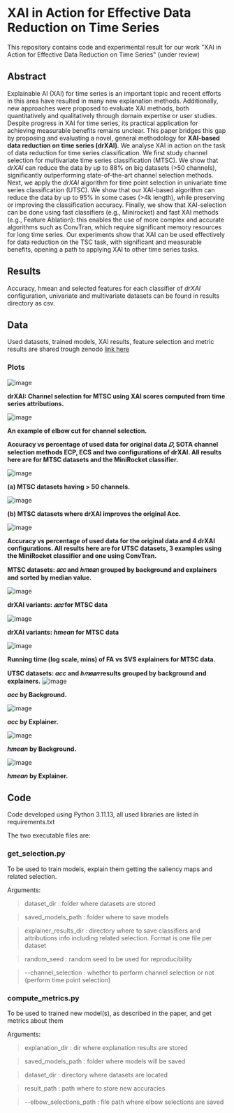 # XAI in Action for Effective Data Reduction on Time Series

This repository contains code and experimental result for our work "XAI in Action for Effective Data Reduction on Time Series"
(under review) 

## Abstract 

Explainable AI (XAI) for time series is an important topic and recent efforts in this area have resulted in many new 
explanation methods. Additionally, new approaches were proposed to evaluate XAI methods, both quantitatively and 
qualitatively through domain expertise or user studies.
Despite progress in XAI for time series, its practical application for achieving measurable benefits remains unclear.
This paper bridges this gap by proposing and evaluating a novel, general methodology for
**XAI-based data reduction on time series (drXAI)**. We analyse XAI in action on the task of data reduction for time 
series classification. We first study channel selection for multivariate time series classification (MTSC). We show that
*drXAI* can reduce the data by up to 88\% on big datasets (>50 channels), significantly outperforming state-of-the-art
channel selection methods. Next, we apply the *drXAI* algorithm for time point selection in univariate time series 
classification (UTSC). We show that our XAI-based algorithm can reduce the data by up to 95\% in some cases (>4k length),
while preserving or improving the classification accuracy. Finally, we show that XAI-selection can be done using fast 
classifiers (e.g., Minirocket) and fast XAI methods (e.g., Feature Ablation): this enables the use of more complex and 
accurate algorithms such as ConvTran, which require significant memory resources for long time series.
Our experiments show that XAI can be used effectively for data reduction on the TSC task, with significant and 
measurable benefits, opening a path to applying XAI to other time series tasks.

## Results

Accuracy, hmean and selected features for each classifier of *drXAI* configuration, univariate and multivariate datasets 
can be found in results directory as csv.

## Data
Used datasets, trained models, XAI results, feature selection and metric results are shared trough zenodo
[link here](https://zenodo.org/records/16982285?preview=1&token=eyJhbGciOiJIUzUxMiJ9.eyJpZCI6IjRkMTdlZDdlLTM2ZjItNDY2Yy05OTRkLWZlOWZhOGU2ZWQ1MCIsImRhdGEiOnt9LCJyYW5kb20iOiJlMDg5ZTdhYjA5YWQwNmQ3NWFiMjRhZDllZTJjNTFjNSJ9.OlytUbb0ggcSjCiKQEOJlYbbH8rtH02bWPTEyGU3Hn5dX3sO_BE5wVRK7Xf-hJIviLYHYa6DfkJMJIw2IcFojQ)

### Plots 

![image](https://github.com/davide-serramazza/drXAI-CIKM2025/blob/main/plots/channel_selection_diagram.png)

**drXAI: Channel selection for MTSC using XAI scores computed from time series attributions.**

![image](https://github.com/davide-serramazza/drXAI-CIKM2025/blob/main/plots/elbow_cut.png)

**An example of elbow cut for channel selection.** <br>


**Accuracy vs percentage of used data for original data *𝐷*, SOTA channel selection methods ECP, ECS and two
configurations of drXAI. All results here are for MTSC datasets and the MiniRocket classifier.**

![image](https://github.com/davide-serramazza/drXAI-CIKM2025/blob/main/plots/miniRocket_accVSDataRed_bigDatasets.png)

**(a) MTSC datasets having > 50 channels.**

![image](https://github.com/davide-serramazza/drXAI-CIKM2025/blob/main/plots/miniRocket_accVSDataRed_BetterAccuracy.png)

**(b) MTSC datasets where drXAI improves the original Acc.**  <br>

![image](https://github.com/davide-serramazza/drXAI-CIKM2025/blob/main/plots/Univariate_accVSdataSaved.png) 

**Accuracy vs percentage of used data for the original data and 4 drXAI configurations. All results here are for UTSC 
datasets, 3 examples using the MiniRocket classifier and one using ConvTran.**  <br>


**MTSC datasets: 𝑎𝑐𝑐 and ℎ𝑚𝑒𝑎𝑛 grouped by background and explainers and sorted by median value.** 

![image](https://github.com/davide-serramazza/drXAI-CIKM2025/blob/main/plots/MTSC_cofigs_accs.png)

**drXAI variants: *𝑎𝑐𝑐* for MTSC data**

![image](https://github.com/davide-serramazza/drXAI-CIKM2025/blob/main/plots/MTSC_cofigs_hmean.png)

**drXAI variants: *hmean* for MTSC data**  <br>


![image](https://github.com/davide-serramazza/drXAI-CIKM2025/blob/main/plots/MTSC_background_runnning_time.png)

**Running time (log scale, mins) of FA vs SVS explainers for MTSC data.**  <br>



**UTSC datasets: *acc* and *ℎ𝑚𝑒𝑎𝑛* results grouped by background and explainers.**
![image](https://github.com/davide-serramazza/drXAI-CIKM2025/blob/main/plots/Uni_acc_backgrounds.png)

***acc* by Background.**

![image](https://github.com/davide-serramazza/drXAI-CIKM2025/blob/main/plots/Uni_acc_explainers.png)

***acc* by Explainer.**

![image](https://github.com/davide-serramazza/drXAI-CIKM2025/blob/main/plots/Uni_h_backgrounds.png)

***hmean* by Background.**

![image](https://github.com/davide-serramazza/drXAI-CIKM2025/blob/main/plots/Uni_h_explainers.png)

***hmean* by Explainer.**

## Code 

Code developed using Python 3.11.13, all used libraries are listed in requirements.txt

The two executable files are:

### get_selection.py
To be used to train models, explain them getting the saliency maps and related selection. <br>

Arguments:

> dataset_dir : folder where datasets are stored

> saved_models_path : folder where to save models

> explainer_results_dir : directory where to save classifiers and attributions info including related selection. Format is one file per dataset

> random_seed : random seed to be used for reproducibility

> --channel_selection : whether to perform channel selection or not (perform time point selection)

### compute_metrics.py
To be used to trained new model(s), as described in the paper, and get metrics about them

Arguments:

> explanation_dir : dir where explanation results are stored

> saved_models_path : folder where models will be saved

> dataset_dir : directory where datasets are located

> result_path : path where to store new accuracies

> --elbow_selections_path : file path where elbow selections are saved
